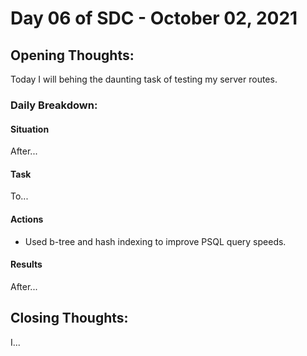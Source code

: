 # Day 06 of SDC - October 02, 2021

## Opening Thoughts:

Today I will behing the daunting task of testing my server routes.

### Daily Breakdown:

#### Situation

After...

#### Task

To...

#### Actions

- Used b-tree and hash indexing to improve PSQL query speeds.

#### Results

After...

## Closing Thoughts:

I...
